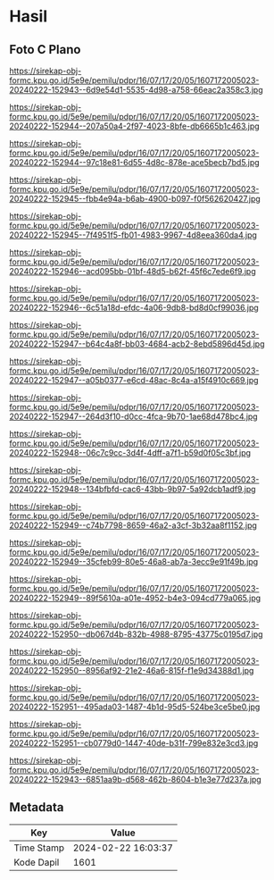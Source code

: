 # Hasil

## Foto C Plano

https://sirekap-obj-formc.kpu.go.id/5e9e/pemilu/pdpr/16/07/17/20/05/1607172005023-20240222-152943--6d9e54d1-5535-4d98-a758-66eac2a358c3.jpg

https://sirekap-obj-formc.kpu.go.id/5e9e/pemilu/pdpr/16/07/17/20/05/1607172005023-20240222-152944--207a50a4-2f97-4023-8bfe-db6665b1c463.jpg

https://sirekap-obj-formc.kpu.go.id/5e9e/pemilu/pdpr/16/07/17/20/05/1607172005023-20240222-152944--97c18e81-6d55-4d8c-878e-ace5becb7bd5.jpg

https://sirekap-obj-formc.kpu.go.id/5e9e/pemilu/pdpr/16/07/17/20/05/1607172005023-20240222-152945--fbb4e94a-b6ab-4900-b097-f0f562620427.jpg

https://sirekap-obj-formc.kpu.go.id/5e9e/pemilu/pdpr/16/07/17/20/05/1607172005023-20240222-152945--7f4951f5-fb01-4983-9967-4d8eea360da4.jpg

https://sirekap-obj-formc.kpu.go.id/5e9e/pemilu/pdpr/16/07/17/20/05/1607172005023-20240222-152946--acd095bb-01bf-48d5-b62f-45f6c7ede6f9.jpg

https://sirekap-obj-formc.kpu.go.id/5e9e/pemilu/pdpr/16/07/17/20/05/1607172005023-20240222-152946--6c51a18d-efdc-4a06-9db8-bd8d0cf99036.jpg

https://sirekap-obj-formc.kpu.go.id/5e9e/pemilu/pdpr/16/07/17/20/05/1607172005023-20240222-152947--b64c4a8f-bb03-4684-acb2-8ebd5896d45d.jpg

https://sirekap-obj-formc.kpu.go.id/5e9e/pemilu/pdpr/16/07/17/20/05/1607172005023-20240222-152947--a05b0377-e6cd-48ac-8c4a-a15f4910c669.jpg

https://sirekap-obj-formc.kpu.go.id/5e9e/pemilu/pdpr/16/07/17/20/05/1607172005023-20240222-152947--264d3f10-d0cc-4fca-9b70-1ae68d478bc4.jpg

https://sirekap-obj-formc.kpu.go.id/5e9e/pemilu/pdpr/16/07/17/20/05/1607172005023-20240222-152948--06c7c9cc-3d4f-4dff-a7f1-b59d0f05c3bf.jpg

https://sirekap-obj-formc.kpu.go.id/5e9e/pemilu/pdpr/16/07/17/20/05/1607172005023-20240222-152948--134bfbfd-cac6-43bb-9b97-5a92dcb1adf9.jpg

https://sirekap-obj-formc.kpu.go.id/5e9e/pemilu/pdpr/16/07/17/20/05/1607172005023-20240222-152949--c74b7798-8659-46a2-a3cf-3b32aa8f1152.jpg

https://sirekap-obj-formc.kpu.go.id/5e9e/pemilu/pdpr/16/07/17/20/05/1607172005023-20240222-152949--35cfeb99-80e5-46a8-ab7a-3ecc9e91f49b.jpg

https://sirekap-obj-formc.kpu.go.id/5e9e/pemilu/pdpr/16/07/17/20/05/1607172005023-20240222-152949--89f5610a-a01e-4952-b4e3-094cd779a065.jpg

https://sirekap-obj-formc.kpu.go.id/5e9e/pemilu/pdpr/16/07/17/20/05/1607172005023-20240222-152950--db067d4b-832b-4988-8795-43775c0195d7.jpg

https://sirekap-obj-formc.kpu.go.id/5e9e/pemilu/pdpr/16/07/17/20/05/1607172005023-20240222-152950--8956af92-21e2-46a6-815f-f1e9d34388d1.jpg

https://sirekap-obj-formc.kpu.go.id/5e9e/pemilu/pdpr/16/07/17/20/05/1607172005023-20240222-152951--495ada03-1487-4b1d-95d5-524be3ce5be0.jpg

https://sirekap-obj-formc.kpu.go.id/5e9e/pemilu/pdpr/16/07/17/20/05/1607172005023-20240222-152951--cb0779d0-1447-40de-b31f-799e832e3cd3.jpg

https://sirekap-obj-formc.kpu.go.id/5e9e/pemilu/pdpr/16/07/17/20/05/1607172005023-20240222-152943--6851aa9b-d568-462b-8604-b1e3e77d237a.jpg


## Metadata

| Key        | Value               |
| ---------- | ------------------- |
| Time Stamp | 2024-02-22 16:03:37 |
| Kode Dapil | 1601                |



